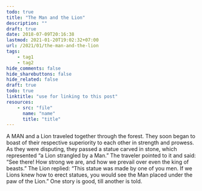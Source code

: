```yaml
---
todo: true
title: "The Man and the Lion"
description: ""
draft: true
date: 2018-07-09T20:16:38
lastmod: 2021-01-20T19:02:32+07:00
url: /2021/01/the-man-and-the-lion
tags:
    - tag1
    - tag2
hide_comments: false
hide_sharebuttons: false
hide_related: false
draft: true
todo: true
linktitle: "use for linking to this post"
resources:
    - src: "file"
      name: "name"
      title: "title"
---
```


A MAN and a Lion traveled together through the forest. They soon began to boast of their respective superiority to each other in strength and prowess. As they were disputing, they passed a statue carved in stone, which represented “a Lion strangled by a Man.” The traveler pointed to it and said: “See there! How strong we are, and how we prevail over even the king of beasts.” The Lion replied: “This statue was made by one of you men. If we Lions knew how to erect statues, you would see the Man placed under the paw of the Lion.”
One story is good, till another is told.
